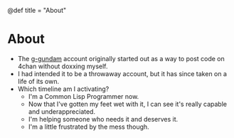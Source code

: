 @def title = "About"

# About

- The [g-gundam](https://github.com/g-gundam) account originally started out as a way to post code on 4chan without doxxing myself.
- I had intended it to be a throwaway account, but it has since taken on a life of its own.
- Which timeline am I activating?
  + I'm a Common Lisp Programmer now.
  + Now that I've gotten my feet wet with it, I can see it's really capable and underappreciated.
  + I'm helping someone who needs it and deserves it.
  + I'm a little frustrated by the mess though.
